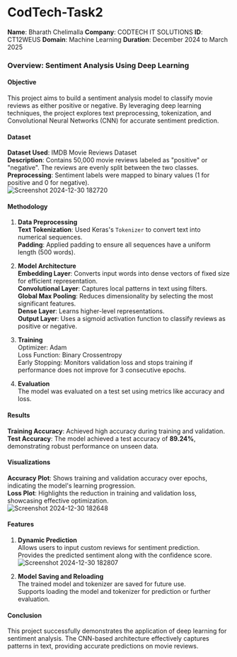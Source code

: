 # CodTech-Task2
 **Name**: Bharath Chelimalla
 **Company**: CODTECH IT SOLUTIONS
 **ID**: CT12WEUS
 **Domain**: Machine Learning
 **Duration**: December 2024 to March 2025

### Overview: Sentiment Analysis Using Deep Learning  

#### **Objective**  
This project aims to build a sentiment analysis model to classify movie reviews as either positive or negative. By leveraging deep learning techniques, the project explores text preprocessing, tokenization, and Convolutional Neural Networks (CNN) for accurate sentiment prediction.

#### **Dataset**  
 **Dataset Used**: IMDB Movie Reviews Dataset  
 **Description**: Contains 50,000 movie reviews labeled as "positive" or "negative". The reviews are evenly split between the two classes.  
 **Preprocessing**: Sentiment labels were mapped to binary values (1 for positive and 0 for negative).  
![Screenshot 2024-12-30 182720](https://github.com/user-attachments/assets/6cbf15c8-8fab-4f1b-9999-c9d22a5bbb99)

#### **Methodology**  

1. **Data Preprocessing**  
    **Text Tokenization**: Used Keras's `Tokenizer` to convert text into numerical sequences.  
    **Padding**: Applied padding to ensure all sequences have a uniform length (500 words).  

2. **Model Architecture**  
    **Embedding Layer**: Converts input words into dense vectors of fixed size for efficient representation.  
    **Convolutional Layer**: Captures local patterns in text using filters.  
    **Global Max Pooling**: Reduces dimensionality by selecting the most significant features.  
    **Dense Layer**: Learns higher-level representations.  
    **Output Layer**: Uses a sigmoid activation function to classify reviews as positive or negative.  

3. **Training**  
    Optimizer: Adam  
    Loss Function: Binary Crossentropy  
    Early Stopping: Monitors validation loss and stops training if performance does not improve for 3 consecutive epochs.  

4. **Evaluation**  
    The model was evaluated on a test set using metrics like accuracy and loss.  

#### **Results**  
 **Training Accuracy**: Achieved high accuracy during training and validation.  
 **Test Accuracy**: The model achieved a test accuracy of **89.24%**, demonstrating robust performance on unseen data.  

#### **Visualizations**  
 **Accuracy Plot**: Shows training and validation accuracy over epochs, indicating the model's learning progression.  
 **Loss Plot**: Highlights the reduction in training and validation loss, showcasing effective optimization.  
![Screenshot 2024-12-30 182648](https://github.com/user-attachments/assets/5f4f6ad2-247b-4fff-8f4d-571acda2448f)

#### **Features**  

1. **Dynamic Prediction**  
    Allows users to input custom reviews for sentiment prediction.  
    Provides the predicted sentiment along with the confidence score.  
![Screenshot 2024-12-30 182807](https://github.com/user-attachments/assets/7d50233c-f11b-4e74-bdf2-42cf7321be5e)

2. **Model Saving and Reloading**  
    The trained model and tokenizer are saved for future use.  
    Supports loading the model and tokenizer for prediction or further evaluation.  

#### **Conclusion**  
This project successfully demonstrates the application of deep learning for sentiment analysis. The CNN-based architecture effectively captures patterns in text, providing accurate predictions on movie reviews.  
